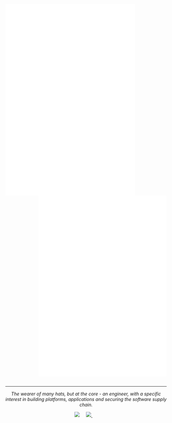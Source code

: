[<img align="left" width="405" src="https://github.com/ChrisJBurns/ChrisJBurns/blob/main/general.svg">](#)
[<img align="right" width="400" src="https://github.com/ChrisJBurns/ChrisJBurns/blob/main/metrics.plugin.achievements.compact.svg">](#)
[<img align="center" width="900" height="10" src="https://gist.githubusercontent.com/lowlighter/3c6eaedf50273adfb7a510822672f570/raw/placeholder.svg">](#)

<hr style="margin-top: 0px"></hr>
<p align="center">
   <i>The wearer of many hats, but at the core - an engineer, with a specific interest in building platforms, applications and securing the software supply chain.</i>
<br>

<p align="center">
  <a target="_blank"href="https://www.linkedin.com/in/chris-j-burns/"><img src="https://img.shields.io/badge/linkedin-%230077B5.svg?&style=for-the-badge&logo=linkedin&logoColor=white" /></a>&nbsp;&nbsp;&nbsp;&nbsp;
   <a target="_blank"href="https://chrisjburns.com"><img src="https://img.shields.io/badge/Website-chrisjburns.com-black?style=for-the-badge" />          </a>&nbsp;&nbsp;&nbsp;&nbsp;
</p>

